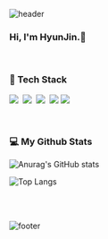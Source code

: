 ![header](https://capsule-render.vercel.app/api?type=wave&color=0:8cb369,100:f4e285&height=300&section=header&text=HYUNJIN&animation=twinkling&fontSize=45&fontColor=ffffff&fontAlign=85&fontAlignY=40)
<p>
<h3 align="left">Hi, I'm HyunJin.👋</h3>
<br>
<h3 align="left">📖 Tech Stack</h3>
<p align="left">
  <img src="https://img.shields.io/badge/Java-007396?style=flat-square&logo=Java&logoColor=white"/></a>&nbsp
  <img src="https://img.shields.io/badge/Javascript-ffb13b?style=flat-square&logo=javascript&logoColor=white"/></a>&nbsp 
  <img src="https://img.shields.io/badge/C++-00599C?style=flat-square&logo=C%2B%2B&logoColor=white"/></a>&nbsp
  <img src="https://img.shields.io/badge/HTML-E34F26?style=flat-square&logo=HTML5&logoColor=white"/>
  <img src="https://img.shields.io/badge/Oracle-F80000?style=flat-square&logo=HTML5&logoColor=white"/>
  <br>
</p>
<br>
<h3 align="left">💻 My Github Stats</h3>
<p align="left">
  
![Anurag's GitHub stats](https://github-readme-stats.vercel.app/api?username=khyunjin&show_icons=true&theme=gruvbox&bg_color=white)

![Top Langs](https://github-readme-stats.vercel.app/api/top-langs/?username=khyunjin&theme=gruvbox&bg_color=white&hide=css&card_width=495)
    <br>
</p>
<br>
<br>

![footer](https://capsule-render.vercel.app/api?type=wave&color=0:8cb369,100:f4e285&height=200&section=footer)
